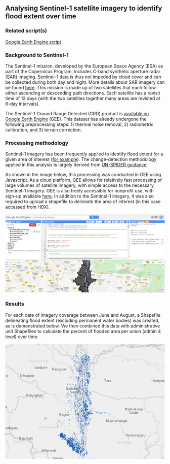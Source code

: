 ## Analysing Sentinel-1 satellite imagery to identify flood extent over time

### Related script(s)

[Google Earth Engine script](https://code.earthengine.google.com/46e61d848d78a074e69ed5fc4a7d1a2c)

### Background to Sentinel-1

The Sentinel-1 mission, developed by the European Space Agency (ESA) as part of the Copernicus Program, includes C-band synthetic aperture radar (SAR) imaging. Sentinel-1 data is thus not impeded by cloud cover and can be collected during both day and night. More details about SAR imagery can be found [here](https://earthdata.nasa.gov/learn/backgrounders/what-is-sar). This mission is made up of two satellites that each follow either ascending or descending path directions. Each satellite has a revisit time of 12 days (with the two satellites together many areas are revisted at 6-day intervals).  

The Sentinel-1 Ground Range Detected (GRD) product is [available on Google Earth Engine](https://developers.google.com/earth-engine/datasets/catalog/COPERNICUS_S1_GRD) (GEE). This dataset has already undergone the following preprocessing steps: 1) thermal noise removal, 2) radiometric calibration, and 3) terrain correction. 

### Processing methodology

Sentinel-1 imagery has been frequently applied to identify flood extent for a given area of interest ([for example](https://www.mdpi.com/2073-4441/11/12/2454/htm)). The change-detection methodology applied in this analysis is largely derived from [UN-SPIDER guidance](https://un-spider.org/advisory-support/recommended-practices/recommended-practice-google-earth-engine-flood-mapping/step-by-step).

As shown in the image below, this processing was conducted in GEE using Javascript. As a cloud platform, GEE allows for relatively fast processing of large volumes of satellite imagery, with simple access to the necessary Sentinel-1 imagery. GEE is also freely accessible for nonprofit use, with sign-up available [here](https://signup.earthengine.google.com/#!/). In addition to the Sentinel-1 imagery, it was also required to upload a shapefile to delineate the area of interest (in this case accessed from HDX). 

![image](images/gee.PNG)

### Results 

For each date of imagery coverage between June and August, a Shapefile delineating flood extent (excluding permanent water bodies) was created, as is demonstrated below. We then combined this data with administrative unit Shapefiles to calculate the percent of flooded area per union (admin 4 level) over time. 

![image](images/flood.PNG)